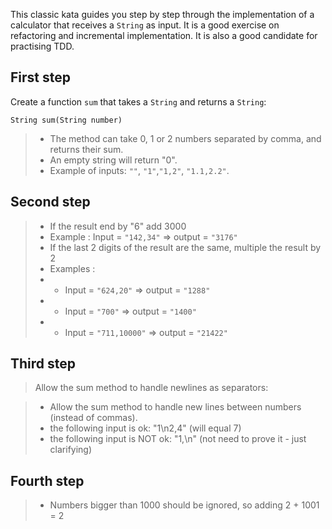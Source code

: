 

This classic kata guides you step by step through the implementation of a calculator that receives a `String` as input.
It is a good exercise on refactoring and incremental implementation. It is also a good candidate for practising TDD.

## First step 

Create a function `sum` that takes a `String` and returns a `String`:

    String sum(String number)

>* The method can take 0, 1 or 2 numbers separated by comma, and returns their sum.
>* An empty string will return "0".
>* Example of inputs: `""`, `"1"`,`"1,2"`, `"1.1,2.2"`.

## Second step

>* If the result end by "6" add 3000
>* Example : Input = `"142,34"` => output = `"3176"`
>* If the last 2 digits of the result are the same, multiple the result by 2
>* Examples :
>* * Input =  `"624,20"` => output = `"1288"`
>* * Input =  `"700"` => output = `"1400"`
>* * Input =  `"711,10000"` => output = `"21422"`

## Third step

> Allow the sum method to handle newlines as separators:

>* Allow the sum method to handle new lines between numbers (instead of commas).
>* the following input is ok: "1\n2,4" (will equal 7)
>* the following input is NOT ok: "1,\n" (not need to prove it - just clarifying)

## Fourth step
>* Numbers bigger than 1000 should be ignored, so adding 2 + 1001 = 2